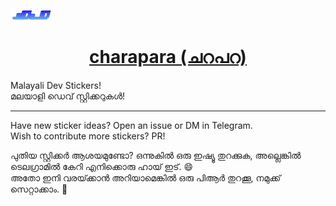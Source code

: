 ![logo.svg](static/logo.svg)

<a href="https://charapara.vercel.app">
<h1 align="center">charapara (ചറപറ)</h1>
</a>

Malayali Dev Stickers!  
മലയാളി ഡെവ് സ്റ്റിക്കറുകൾ!

<hr />

Have new sticker ideas? Open an issue or DM in Telegram.  
Wish to contribute more stickers? PR!

പുതിയ സ്റ്റിക്കർ ആശയമുണ്ടോ? ഒന്നുകിൽ ഒരു ഇഷ്യൂ തുറക്കുക, അല്ലെങ്കിൽ ടെലഗ്രാമിൽ കേറി എനിക്കൊരു ഹായ് ഇട്. 😄  
അതോ ഇനി വരയ്‍ക്കാൻ അറിയാമെങ്കിൽ ഒരു പിആർ തുറക്കൂ, നമുക്ക് സെറ്റാക്കാം. 🫡